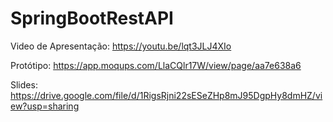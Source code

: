# SpringBootRestAPI

Video de Apresentação: https://youtu.be/lqt3JLJ4XIo

Protótipo: https://app.moqups.com/LlaCQlr17W/view/page/aa7e638a6

Slides: https://drive.google.com/file/d/1RigsRjni22sESeZHp8mJ95DgpHy8dmHZ/view?usp=sharing 

